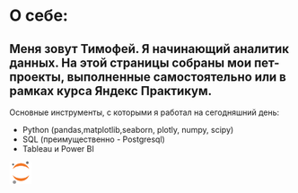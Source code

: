 # О себе:
Меня зовут Тимофей. Я начинающий аналитик данных. На этой страницы собраны мои пет-проекты, выполненные самостоятельно или в рамках курса Яндекс Практикум.
---
Основные инструменты, с которыми я работал на сегодняшний день:
- Python (pandas,matplotlib,seaborn, plotly, numpy, scipy)
- SQL (преимущественно - Postgresql)
- Tableau и Power BI 

<div>
  <img src="https://raw.githubusercontent.com/devicons/devicon/1119b9f84c0290e0f0b38982099a2bd027a48bf1/icons/jupyter/jupyter-original.svg" title="JN" alt="JN" width="40" height="40"/>&nbsp;
</div>
